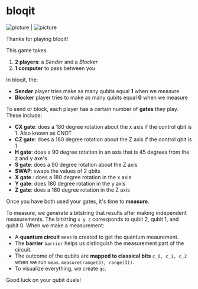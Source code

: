 # bloqit

![picture](https://drive.google.com/uc?id=1WYNP2RYWzDwOlpPrYrpKpXPQANO23Jvn) | ![picture](https://drive.google.com/uc?id=1jhlzb5tngMBReBnhGsabtk_Wg1bCAbgj)

Thanks for playing bloqit!

This game takes:

1. **2 players**: a *Sender* and a *Blocker*
2. **1 computer** to pass between you


In bloqit, the:
- **Sender** player tries make as many qubits equal **1** when we measure 
- **Blocker** player tries to make as many qubits equal **0** when we measure <br>

To send or block, each player has a certain number of **gates** they play. These include:
- **CX gate**: does a 180 degree rotation about the x axis if the control qbit is 1. Also known as CNOT
- **CZ gate**: does a 180 degree rotation about the Z axis if the control qbit is 1
- **H gate**: does a 90 degree rotation in an axis that is 45 degrees from the z and y axe's
- **S gate**: does a 90 degree rotation about the Z axis
- **SWAP**: swaps the values of 2 qbits
- **X gate** : does a 180 degree rotation in the x axis
- **Y gate**: does 180 degree rotation in the y axis
- **Z gate**: does a 180 degree rotation in the Z axis

Once you have both used your gates, it's time to **measure**.

To measure, we generate a bitstring that results after making independent measurements. The bitstring ``` x y z ``` corresponds to qubit 2, qubit 1, and qubit 0. When we make a measurement:
- A **quantum circuit** ```meas``` is created to get the quantum meaurement. 
- The **barrier** ```barrier``` helps us distinguish the measurement part of the circuit. 
- The outcome of the qubits are **mapped to classical bits** ```c_0, c_1, c_2``` when we run ```meas.measure(range(3), range(3))```. 
- To visualize everything, we create ```qc```.

Good luck on your qubit duels!
